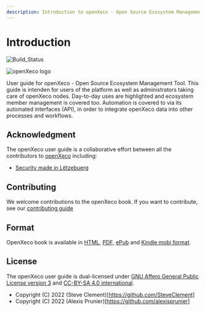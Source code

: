 ```yaml
---
description: Introduction to openXeco - Open Source Ecosystem Management Tool
---
```


# Introduction

![Build_Status](https://github.com/CybersecurityLuxembourg/openxeco-book/actions/workflows/honkit.yml/badge.svg)

![openXeco logo](https://github.com/CybersecurityLuxembourg/openxeco-core/raw/main/static/cyberlux-logo.jpg?raw=true)

User guide for openXeco - Open Source Ecosystem Management Tool. This guide is intenden for users of the platform as well as administrators taking care of openXeco nodes.
Day-to-day uses are highlighted and ecosystem member management is covered too. Automation is covered to via its automated interfaces \(API\), in order to integrate openXeco data into other processes and workflows.

## Acknowledgment

The openXeco user guide is a collaborative effort between all the contributors to [openXeco](https://github.com/CybersecurityLuxembourg/openxeco-core) including:

* [Security made in Lëtzebuerg](https://securitymadein.lu)

## Contributing

We welcome contributions to the openXeco book. If you want to contribute, see our [contributing guide](/CONTRIBUTING.md)

<div class="pagebreak"></div>

## Format

OpenXeco book is available in [HTML](https://book.openxeco.org), [PDF](https://book.openxeco.org/book.pdf), [ePub](https://book.openxeco.org/book.epub) and [Kindle mobi format](https://book.openxeco.org/book.mobi).

## License

The openXeco user guide is dual-licensed under [GNU Affero General Public License version 3](http://www.gnu.org/licenses/agpl-3.0.html) and [CC-BY-SA 4.0 international](https://creativecommons.org/licenses/by-sa/4.0/).

* Copyright \(C\) 2022 (Steve Clement)[https://github.com/SteveClement]
* Copyright \(C\) 2022 (Alexis Prunier)[https://github.com/alexisprunier]
